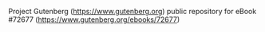 Project Gutenberg (https://www.gutenberg.org) public repository
for eBook #72677 (https://www.gutenberg.org/ebooks/72677)
